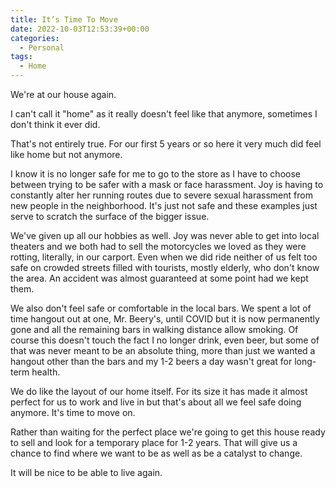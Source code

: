 ```yaml
---
title: It’s Time To Move
date: 2022-10-03T12:53:39+00:00
categories:
  - Personal
tags:
  - Home
---
```


We're at our house again.

I can't call it "home" as it really doesn't feel like that anymore, sometimes I don't think it ever did.

That's not entirely true. For our first 5 years or so here it very much did feel like home but not anymore.

I know it is no longer safe for me to go to the store as I have to choose between trying to be safer with a mask or face harassment. Joy is having to constantly alter her running routes due to severe sexual harassment from new people in the neighborhood. It's just not safe and these examples just serve to scratch the surface of the bigger issue.

We've given up all our hobbies as well. Joy was never able to get into local theaters and we both had to sell the motorcycles we loved as they were rotting, literally, in our carport. Even when we did ride neither of us felt too safe on crowded streets filled with tourists, mostly elderly, who don't know the area. An accident was almost guaranteed at some point had we kept them.

We also don't feel safe or comfortable in the local bars. We spent a lot of time hangout out at one, Mr. Beery's, until COVID but it is now permanently gone and all the remaining bars in walking distance allow smoking. Of course this doesn't touch the fact I no longer drink, even beer, but some of that was never meant to be an absolute thing, more than just we wanted a hangout other than the bars and my 1-2 beers a day wasn't great for long-term health.

We do like the layout of our home itself. For its size it has made it almost perfect for us to work and live in but that's about all we feel safe doing anymore. It's time to move on.

Rather than waiting for the perfect place we're going to get this house ready to sell and look for a temporary place for 1-2 years. That will give us a chance to find where we want to be as well as be a catalyst to change.

It will be nice to be able to live again.